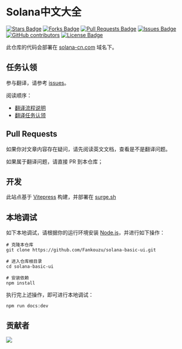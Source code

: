 # Solana中文大全

<a href="https://github.com/Fankouzu/solana-basic-ui/stargazers"><img src="https://img.shields.io/github/stars/Fankouzu/solana-basic-ui" alt="Stars Badge"/></a>
<a href="https://github.com/Fankouzu/solana-basic-ui/network/members"><img src="https://img.shields.io/github/forks/Fankouzu/solana-basic-ui" alt="Forks Badge"/></a>
<a href="https://github.com/Fankouzu/solana-basic-ui/pulls"><img src="https://img.shields.io/github/issues-pr/Fankouzu/solana-basic-ui" alt="Pull Requests Badge"/></a>
<a href="https://github.com/Fankouzu/solana-basic-ui/issues"><img src="https://img.shields.io/github/issues/Fankouzu/solana-basic-ui" alt="Issues Badge"/></a>
<a href="https://github.com/Fankouzu/solana-basic-ui/graphs/contributors"><img alt="GitHub contributors" src="https://img.shields.io/github/contributors/Fankouzu/solana-basic-ui?color=2b9348"></a>
<a href="https://github.com/Fankouzu/solana-basic-ui/blob/master/LICENSE"><img src="https://img.shields.io/github/license/Fankouzu/solana-basic-ui?color=2b9348" alt="License Badge"/></a>

此仓库的代码会部署在 [solana-cn.com](https://solana-basic.surge.sh/) 域名下。

## 任务认领

参与翻译，请参考 [issues](https://github.com/Fankouzu/solana-basic-ui/issues)。

阅读顺序：
- [翻译流程说明](https://github.com/Fankouzu/solana-basic-ui/issues/17)
- [翻译任务认领](https://github.com/Fankouzu/solana-basic-ui/issues/14)

## Pull Requests
如果你对文章内容存在疑问，请先阅读英文文档，查看是不是翻译问题。

如果属于翻译问题，请直接 PR 到本仓库；

## 开发

此站点基于 [Vitepress](https://vitepress.dev/zh/) 构建，并部署在 [surge.sh](https://surge.sh)

## 本地调试
如下本地调试，请根据你的运行环境安装 [Node.js](https://nodejs.org)，并进行如下操作：
```
# 克隆本仓库
git clone https://github.com/Fankouzu/solana-basic-ui.git

# 进入仓库根目录
cd solana-basic-ui

# 安装依赖
npm install
```
执行完上述操作，即可进行本地调试：
```
npm run docs:dev
```
## 贡献者
<a href="https://github.com/fankouzu/solana-basic-ui/graphs/contributors">
  <img src="https://contrib.rocks/image?repo=fankouzu/solana-basic-ui&anon=1" />
</a>
